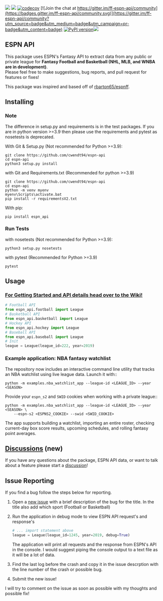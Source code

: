 ![](https://github.com/cwendt94/espn-api/workflows/Espn%20API/badge.svg)
![](https://github.com/cwendt94/espn-api/workflows/Espn%20API%20Integration%20Test/badge.svg) [![codecov](https://codecov.io/gh/cwendt94/espn-api/branch/master/graphs/badge.svg)](https://codecov.io/gh/cwendt94/espn-api) [![Join the chat at https://gitter.im/ff-espn-api/community](https://badges.gitter.im/ff-espn-api/community.svg)](https://gitter.im/ff-espn-api/community?utm_source=badge&utm_medium=badge&utm_campaign=pr-badge&utm_content=badge) [![PyPI version](https://badge.fury.io/py/espn-api.svg)](https://badge.fury.io/py/espn-api)<a target="_blank" href="https://www.python.org/downloads/" title="Python version"><img src="https://img.shields.io/badge/python-%3E=_3.8-teal.svg"></a>


## ESPN API
This package uses ESPN's Fantasy API to extract data from any public or private league for **Fantasy Football and Basketball (NHL, MLB, and WNBA are in development)**.  
Please feel free to make suggestions, bug reports, and pull request for features or fixes!

This package was inspired and based off of [rbarton65/espnff](https://github.com/rbarton65/espnff).

## Installing
### Note
The difference in setup.py and requirements is in the test packages. If you are in python version >=3.9 then please use the requirements and pytest as nosetests is deprecated.

With Git & Setup.py (Not recommended for Python >=3.9):
```
git clone https://github.com/cwendt94/espn-api
cd espn-api
python3 setup.py install
```

with Git and Requirements.txt (Recommended for python >=3.9)
```
git clone https://github.com/cwendt94/espn-api
cd espn-api
python -m venv myenv
myenv\Scripts\activate.bat
pip install -r requirementsV2.txt
```

With pip:
```
pip install espn_api
```


### Run Tests
with nosetests (Not recommended for Python >=3.9):
```
python3 setup.py nosetests
```

with pytest (Recommended for Python >=3.9)
```
pytest
```




## Usage
### [For Getting Started and API details head over to the Wiki!](https://github.com/cwendt94/espn-api/wiki)
```python
# Football API
from espn_api.football import League
# Basketball API
from espn_api.basketball import League
# Hockey API
from espn_api.hockey import League
# Baseball API
from espn_api.baseball import League
# Init
league = League(league_id=222, year=2019)
```

### Example application: NBA fantasy watchlist

The repository now includes an interactive command line utility that tracks an
NBA watchlist using live league data.  Launch it with::

    python -m examples.nba_watchlist_app --league-id <LEAGUE_ID> --year <SEASON>

Provide your ``espn_s2`` and ``SWID`` cookies when working with a private
league::

    python -m examples.nba_watchlist_app --league-id <LEAGUE_ID> --year <SEASON> \
        --espn-s2 <ESPNS2_COOKIE> --swid <SWID_COOKIE>

The app supports building a watchlist, importing an entire roster, checking
current-day box score results, upcoming schedules, and rolling fantasy point
averages.


## [Discussions](https://github.com/cwendt94/espn-api/discussions) (new)
If you have any questions about the package, ESPN API data, or want to talk about a feature please start a [discussion](https://github.com/cwendt94/espn-api/discussions)! 


## Issue Reporting
If you find a bug follow the steps below for reporting.

1. Open a [new issue](https://github.com/cwendt94/espn-api/issues) with a brief description of the bug for the title. In the title also add which sport (Football or Basketball)

2. Run the application in debug mode to view ESPN API request's and response's
    ```python
    # ... import statement above
    league = League(league_id=1245, year=2019, debug=True)
    ```
    The application will print all requests and the response from ESPN's API in the console. I would suggest piping the console output to a text file as it will be a lot of data.

3. Find the last log before the crash and copy it in the issue descrption with the line number of the crash or possible bug.

4. Submit the new issue!

I will try to comment on the issue as soon as possible with my thoughts and possible fix!
